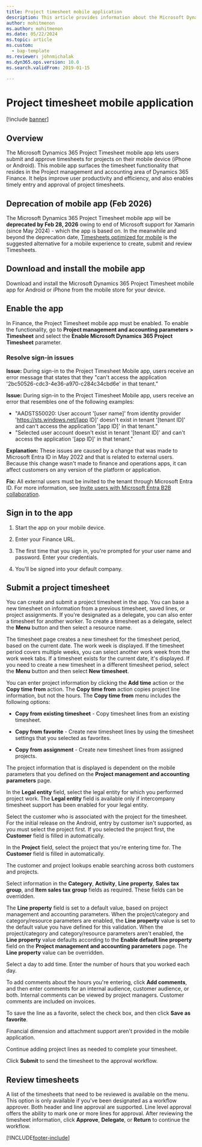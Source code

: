 ```yaml
---
title: Project timesheet mobile application 
description: This article provides information about the Microsoft Dynamics 365 Project Timesheet mobile application. The Project Timesheet mobile app enables users to submit and approve timesheets for projects on their mobile device.
author: mohitmenon
ms.author: mohitmenon
ms.date: 05/22/2024
ms.topic: article
ms.custom: 
  - bap-template
ms.reviewer: johnmichalak
ms.dyn365.ops.version: 10.0
ms.search.validFrom: 2019-01-15

---
```


# Project timesheet mobile application

[!include [banner](../includes/banner.md)]

## Overview

The Microsoft Dynamics 365 Project Timesheet mobile app lets users submit and approve timesheets for projects on their mobile device (iPhone or Android). This mobile app surfaces the timesheet functionality that resides in the Project management and accounting area of Dynamics 365 Finance. It helps improve user productivity and efficiency, and also enables timely entry and approval of project timesheets.

## Deprecation of mobile app (Feb 2026)

The Microsoft Dynamics 365 Project Timesheet mobile app will be **deprecated by Feb 28, 2026** owing to end of Microsoft support for Xamarin (since May 2024) - which the app is based on. In the meanwhile and beyond the deprecation date, [Timesheets optimized for mobile](../Mobile-timesheets.md) is the suggested alternative for a mobile experience to create, submit and review Timesheets. 

## Download and install the mobile app

Download and install the Microsoft Dynamics 365 Project Timesheet mobile app for
Android or iPhone from the mobile store for your device.

## Enable the app 

In Finance, the Project Timesheet
mobile app must be enabled. To enable the functionality, go to **Project
management and accounting parameters \> Timesheet** and select the **Enable Microsoft
Dynamics 365 Project Timesheet** parameter.

### Resolve sign-in issues

**Issue:** During sign-in to the Project Timesheet Mobile app, users receive an error message that states that they "can't access the application '2bc50526-cdc3-4e36-a970-c284c34cbd6e' in that tenant."

**Issue:** During sign-in to the Project Timesheet Mobile app, users receive an error that resembles one of the following examples:

- "AADSTS50020: User account '[user name]' from identity provider 'https://sts.windows.net/[app ID]' doesn't exist in tenant '[tenant ID]' and can't access the application '[app ID]' in that tenant."
- "Selected user account doesn't exist in tenant '[tenant ID]' and can't access the application '[app ID]' in that tenant."

**Explanation:** These issues are caused by a change that was made to Microsoft Entra ID in May 2022 and that is related to external users. Because this change wasn't made to finance and operations apps, it can affect customers on any version of the platform or application.

**Fix:** All external users must be invited to the tenant through Microsoft Entra ID. For more information, see [Invite users with Microsoft Entra B2B collaboration](/power-platform/admin/invite-users-azure-active-directory-b2b-collaboration).

## Sign in to the app

1.  Start the app on your mobile device.

2.  Enter your Finance URL.

3.  The first time that you sign in, you're prompted for your user name and
    password. Enter your credentials.

4. You'll be signed into your default company.

## Submit a project timesheet

You can create and submit a project timesheet in the app. You can base a new timesheet on
information from a previous timesheet, saved lines, or project assignments. If
you're designated as a delegate, you can also enter a timesheet for another
worker. To create a timesheet as a delegate, select the **Menu** button and then select a resource name.

The timesheet page creates a new timesheet for the timesheet period, based
on the current date. The work week is displayed. If the timesheet period
covers multiple weeks, you can select another work week from the work week tabs.
If a timesheet exists for the current date, it's displayed. If you need to
create a new timesheet in a different timesheet period, select the **Menu** button and then select
**New timesheet**.

You can enter project information by clicking the **Add time** action
or the **Copy time from** action. The **Copy time from** action copies project
line information, but not the hours. The **Copy time from** menu includes the
following options:

- **Copy from existing timesheet** - Copy timesheet lines from an existing timesheet.

- **Copy from favorite** - Create new timesheet lines by using the timesheet settings that you selected as favorites.

- **Copy from assignment** - Create new timesheet lines from assigned projects.

The project information that is displayed is dependent on the mobile parameters
that you defined on the **Project management and accounting parameters** page.

In the **Legal entity** field, select the legal entity for which you performed
project work. The **Legal entity** field is available only if intercompany timesheet
support has been enabled for your legal entity.

Select the customer who is associated with the project for the timesheet. For the initial release on the Android, entry by customer isn't supported, as you must select the project first. If you selected the project first, the **Customer** field is filled in automatically.

In the **Project** field, select the project that you're entering time for. The **Customer** field is filled in automatically.

The customer and project lookups enable searching across both customers and projects.

Select information in the **Category**, **Activity**, **Line property**, **Sales tax group**, and **Item sales tax group** fields as required. These fields can be overridden.

The **Line property** field is set to a default value, based on project
management and accounting parameters. When the project/category and
category/resource parameters are enabled, the **Line property** value is set to
the default value you have defined for this validation. When the
project/category and category/resource parameters aren't enabled, the **Line
property** value defaults according to the **Enable default line property**
field on the **Project management and accounting parameters** page. The **Line
property** value can be overridden.

Select a day to add time. Enter the number of hours that you worked each day.

To add comments about the hours you're entering, click **Add comments**, and
then enter comments for an internal audience, customer audience, or both.
Internal comments can be viewed by project managers. Customer comments are
included on invoices.

To save the line as a favorite, select the check box, and then click **Save as
favorite**.

Financial dimension and attachment support aren't provided in the mobile
application.

Continue adding project lines as needed to complete your timesheet.

Click **Submit** to send the timesheet to the approval workflow.

## Review timesheets

A list of the timesheets that need to be reviewed is available on the menu. This option is only available if you've been designated as a workflow approver. Both header and line approval are supported. Line level
approval offers the ability to mark one or more lines for approval. After
reviewing the timesheet information, click **Approve**, **Delegate**, or
**Return** to continue the workflow.


[!INCLUDE[footer-include](../includes/footer-banner.md)]
